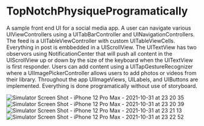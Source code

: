 # TopNotchPhysiqueProgramatically
A sample front end UI for a social media app. 
A user can navigate various UIViewControllers using a UITabBarController and UINavigationControllers. 
The feed is a UITableViewController with custom UITableViewCells.
Everything in post is embbedded in a UIScrollView. The UITextView has two observors using NotificationCenter that will push all content in the UIScrollView up or down by the size of the keyboard when the UITextView is first responder. Users can add content using a UITapGestureRecognizer where a UIImagePickerController allows users to add photos or videos from their library. 
Throughout the app UIImageViews, UILabels, and UIButtons are implemented. 
Everything is done programatically without use of storyboard. 

![Simulator Screen Shot - iPhone 12 Pro Max - 2021-10-31 at 23 20 35](https://user-images.githubusercontent.com/60244532/139630271-324d3732-a922-404f-8e90-c242c98dea6c.png)
![Simulator Screen Shot - iPhone 12 Pro Max - 2021-10-31 at 23 20 39](https://user-images.githubusercontent.com/60244532/139630269-53de719e-2bdc-4d63-8988-6596074af055.png)
![Simulator Screen Shot - iPhone 12 Pro Max - 2021-10-31 at 23 21 13](https://user-images.githubusercontent.com/60244532/139630268-f66f5d3d-be8f-49d8-9fdf-292e49201085.png)
![Simulator Screen Shot - iPhone 12 Pro Max - 2021-10-31 at 23 22 52](https://user-images.githubusercontent.com/60244532/139630262-abc31d81-f01f-49b1-8944-61810226186c.png)
